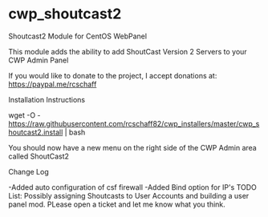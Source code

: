 # cwp_shoutcast2
Shoutcast2 Module for CentOS WebPanel

This module adds the ability to add ShoutCast Version 2 Servers to your CWP Admin Panel

If you would like to donate to the project, I accept donations at: https://paypal.me/rcschaff

Installation Instructions

wget -O - https://raw.githubusercontent.com/rcschaff82/cwp_installers/master/cwp_shoutcast2.install | bash

You should now have a new menu on the right side of the CWP Admin area called ShoutCast2

Change Log

-Added auto configuration of csf firewall
-Added Bind option for IP's
TODO List:
Possibly assigning Shoutcasts to User Accounts and building a user panel mod.  PLease open a ticket and let me know what you think.

